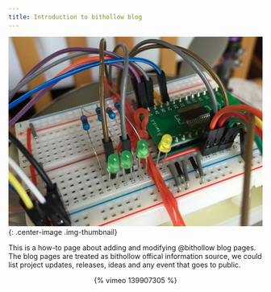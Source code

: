 ```yaml
---
title: Introduction to bithollow blog
---
```


![start](/blog/2015/12/24/introduction.to.blog/start.jpg){: .center-image .img-thumbnail}

This is a how-to page about adding and modifying @bithollow blog pages. The blog pages are treated as bithollow offical information source, we could list project updates, releases, ideas and any event that goes to public.

<!--more-->
<center>{% vimeo 139907305 %}</center>